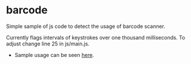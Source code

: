# barcode
Simple sample of js code to detect the usage of barcode scanner.

Currently flags intervals of keystrokes over one thousand milliseconds. To adjust change line 25 in js/main.js.

* Sample usage can be seen [here](https://rkammer.github.io/barcode/ "Simple sample of js code to detect the usage of barcode scanner.").

